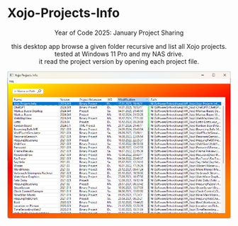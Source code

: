 # Xojo-Projects-Info
<p align="center">
Year of Code 2025: January Project Sharing
</p>

<p align="center">
this desktop app browse a given folder recursive and list all Xojo projects.<br>
tested at Windows 11 Pro and my NAS drive.<br>
it read the project version by opening each project file.<br>
</p>

<p align="center">
  <img src="Screenshot/Screenshot 2025-01-17 194809.png" alt="Titelbild">
</p>

